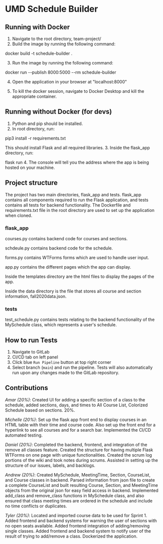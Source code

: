 # UMD Schedule Builder


## Running with Docker

1. Navigate to the root directory, team-project/
2. Build the image by running the following command:

docker build -t schedule-builder .

3. Run the image by running the following command:

docker run --publish 8000:5000 --rm schedule-builder

4. Open the application in your browser at "localhost:8000"

5. To kill the docker session, navigate to Docker Desktop and kill the appropriate container.


## Running without Docker (for devs)

1. Python and pip should be installed.
2. In root directory, run:

pip3 install -r requirements.txt

This should install Flask and all required libraries.
3. Inside the flask_app directory, run:

flask run 
4. The console will tell you the address where the app is being hosted on your machine.


## Project structure

The project has two main directories, flask_app and tests. flask_app contains all components required to run the Flask application, and tests contains all tests for backend functionality. The Dockerfile and requirements.txt file in the root directory are used to set up the application when cloned.

### flask_app

courses.py contains backend code for courses and sections.

schdeule.py contains backend code for the schedule.

forms.py contains WTForms forms which are used to handle user input.

app.py contains the different pages which the app can display.


Inside the templates directory are the html files to display the pages of the app.

Inside the data directory is the file that stores all course and section information, fall2020data.json.

### tests

test_schedule.py contains tests relating to the backend functionality of the MySchedule class, which represents a user's schedule.

## How to run Tests
1. Navigate to GitLab
2. CI/CD tab on left panel
3. Click blue `Run Pipeline` button at top right corner
4. Select branch (`main`) and run the pipeline. Tests will also automatically run upon any changes made to the GitLab repository. 

## Contributions
*Amar (20%)*: Created UI for adding a specific section of a class to the schedule, 
    added sections, days, and times to All Course List, Colorized Schedule based
    on sections. 20%.

*Michelle (20%)*: Set up the flask app front end to display courses in an HTML table with their time and course code. Also set up the front end for a hyperlink to see all courses and for a search bar. Implemented the CI/CD automated testing.

*Daniel (20%)*: Completed the backend, frontend, and integration of the remove all classes feature. Created the structure for having multiple Flask WTForms on one page with unique functionalities. Created the scrum log portions of the wiki and took notes during scrums. Assisted in setting up the structure of our issues, labels, and backlogs. 

*Andrew (20%)*: Created MySchedule, MeetingTime, Section, CourseList, and Course classes in backend. Parsed information from json file to create a complete CourseList and built resulting Course, Section, and MeetingTime objects from the original json for easy field access in backend. Implemented add_class and remove_class functions in MySchedule class, and also ensured that class meeting times are ordered in the schedule and include no time conflicts or duplicates.

*Tyler (20%)*: Located and imported course data to be used for Sprint 1. Added frontend and backend systems for warning the user of sections with no open seats available. Added frontend integration of adding/removing single classes. Added frontend and backend system to notify user of the result of trying to add/remove a class. Dockerized the application.
